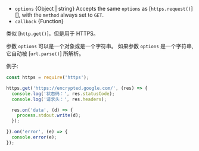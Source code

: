 <!-- YAML
added: v0.3.6
-->
- `options` {Object | string} Accepts the same `options` as
  [`https.request()`][], with the `method` always set to `GET`.
- `callback` {Function}

类似 [`http.get()`]，但是用于 HTTPS。

参数 `options` 可以是一个对象或是一个字符串。
如果参数 `options` 是一个字符串, 它自动被 [`url.parse()`] 所解析。

例子:

```js
const https = require('https');

https.get('https://encrypted.google.com/', (res) => {
  console.log('状态码：', res.statusCode);
  console.log('请求头：', res.headers);

  res.on('data', (d) => {
    process.stdout.write(d);
  });

}).on('error', (e) => {
  console.error(e);
});
```

